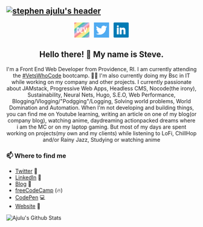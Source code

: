 ## [![stephen ajulu's header](https://github.com/stephenajulu/stephenajulu/blob/master/images/edited%20header.png)](https://stephenajulu.com)

<p align='center'>
<a href="https://dev.to/stephenajulu"><img height="40" src="./images/dev.png"></a>&nbsp;&nbsp;
<a href="https://twitter.com/stephenajulu"><img height="40" src="./images/twitter.png"></a>&nbsp;&nbsp;
<a href="https://www.linkedin.com/in/stephenajulu/"><img height="40" src="./images/linkedin.png"></a>
</p>

<h2 align="center">Hello there! 👋 My name is Steve.</h2>
<p align="center">I'm a Front End Web Developer from Providence, RI. I am currently attending the <a href="https://vetswhocode.io" target="_blank">#VetsWhoCode</a> bootcamp. 👨‍💻
I'm also currently doing my Bsc in IT while working on my company and other projects.
I currently passionate about JAMstack, Progressive Web Apps, Headless CMS, Nocode(the irony), Sustainability, Neural Nets, Hugo, S.E.O, Web Performance, Blogging/Vlogging/"Podgging"/Logging, Solving world problems, World Domination and Automation.
When I'm not developing and building things, you can find me on Youtube learning, writing an article on one of my blog(or company blog), watching anime, daydreaming actionpacked dreams where i am the MC or on my laptop gaming. But most of my days are spent working on projects(my own and my clients) while listening to LoFi, ChillHop and/or Rainy Jazz, Studying or watching anime</p>



### 📫 Where to find me
- [Twitter](https://twitter.com/sa_lamoureux) 🐤
- [LinkedIn](https://linkedin.com/in/steven-lamoureux) 💼
- [Blog](https://dev.to/sa_lamoureux) 📝
- [freeCodeCamp](https://www.freecodecamp.org/slamoureux) (🔥)
- [CodePen](https://www.codepen.io/s-lamoureux/) 💻
- [Website](https://www.wheresteve.codes) 🔗


![Ajulu's Github Stats](https://github-readme-stats.vercel.app/api?username=stephenajulu&show_icons=true&theme=radical)
